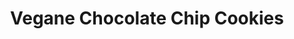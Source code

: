 ---
layout: recipe
title: "Vegane Chocolate Chip Cookies"
vegan: true
dish: Kekse

image: cookies.jpg

tags:
- Vegan
- Kekse

categories: Kekse

ingredients:
- 350g Mehl
- 1 TL Natron
- 1 Prise Salz
- 110g Zucker (weiß)
- 110g Zucker (braun)
- 200g Schokolade (vegan)
- 100g Walnüsse (gehackt)
- 250g Margarine (pflanzlich)
- 2 TL Vanillezucker

directions:
- Den Ofen auf 190°C vorheizen. Die Margarine sollte Zimmertemperatur haben, damit sie beim Verarbeiten weich ist.
- Die Margarine so lange zusammen mit dem braunen und weißen Zucker  sowie dem Vanillezucker mixen, bis eine cremige Masse entsteht. Mehl,  Natron und Salz in einer separaten Schüssel miteinander vermengen. Im  Anschluss gut mit der Margarine-Zucker-Mischung mixen. Die Schokolade in kleine Stückchen hacken und zusammen mit den gehackten Walnüssen  unterheben.
- Backpapier auf ein Blech legen. Mit einem Teelöffel kleine  Teighäufchen in gleichmäßigen Abständen auf das Backpapier verteilen und leicht platt drücken. Für 10-12 Minuten backen. (Die Kekse sollten  nicht braun werden. Nicht erschrecken, wenn sie noch sehr weich sind  beim Herausnehmen. Nach dem Abkühlen werden sie härter, bleiben aber im Inneren weich.)

durations:
    prepTime: 20min
    bakeTime: 10-12min
    totalTime: 30min

servings: 20

source: https://www.daskochrezept.de/rezepte/vegane-chocolate-chip-cookies_258015.html
---